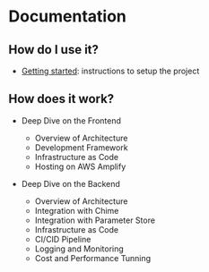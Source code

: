 # Documentation

## How do I use it?

- [Getting started](getting_started.md): instructions to setup the project

## How does it work?

- Deep Dive on the Frontend

  - Overview of Architecture
  - Development Framework
  - Infrastructure as Code
  - Hosting on AWS Amplify

- Deep Dive on the Backend

  - Overview of Architecture
  - Integration with Chime
  - Integration with Parameter Store
  - Infrastructure as Code
  - CI/CID Pipeline
  - Logging and Monitoring
  - Cost and Performance Tunning
